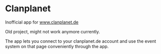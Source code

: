 # Clanplanet

Inofficial app for www.clanplanet.de

Old project, might not work anymore currently.

The app lets you connect to your clanplanet.de account and use the event system on that page conveniently through the app.
